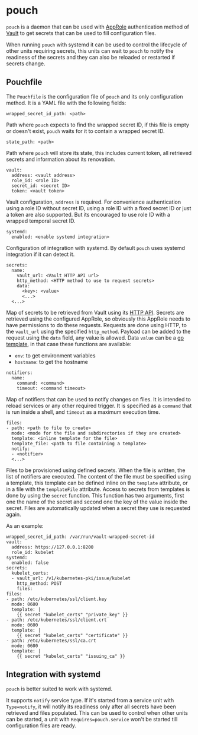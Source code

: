 # pouch

`pouch` is a daemon that can be used with [AppRole](https://www.vaultproject.io/docs/auth/approle.html)
authentication method of [Vault](https://www.vaultproject.io) to get secrets
that can be used to fill configuration files.

When running `pouch` with systemd it can be used to control the lifecycle of
other units requiring secrets, this units can wait to `pouch` to notify the
readiness of the secrets and they can also be reloaded or restarted if
secrets change.

## Pouchfile

The `Pouchfile` is the configuration file of `pouch` and its only configuration
method. It is a YAML file with the following fields:

```
wrapped_secret_id_path: <path>
```
Path where `pouch` expects to find the wrapped secret ID, if this file is
empty or doesn't exist, `pouch` waits for it to contain a wrapped secret ID.

```
state_path: <path>
```
Path where `pouch` will store its state, this includes current token, all
retrieved secrets and information about its renovation.


```
vault:
  address: <vault address>
  role_id: <role ID>
  secret_id: <secret ID>
  token: <vault token>
```
Vault configuration, `address` is required. For convenience authentication
using a role ID without secret ID, using a role ID with a fixed secret ID or
just a token are also supported. But its encouraged to use role ID with a
wrapped temporal secret ID.

```
systemd:
  enabled: <enable systemd integration>
```
Configuration of integration with systemd. By default `pouch` uses systemd
integration if it can detect it.

```
secrets:
  name:
    vault_url: <Vault HTTP API url>
    http_method: <HTTP method to use to request secrets>
    data:
      <key>: <value>
      <...>
  <...>
```
Map of secrets to be retrieved from Vault using its [HTTP API](https://www.vaultproject.io/api/index.html).
Secrets are retrieved using the configured AppRole, so obviously this AppRole
needs to have permissions to do these requests. Requests are done using HTTP,
to the `vault_url` using the specified `http_method`.
Payload can be added to the request using the `data` field, any value is
allowed. Data `value` can be a [go template](https://golang.org/pkg/text/template),
in that case these functions are available:
* `env`: to get environment variables
* `hostname`: to get the hostname

```
notifiers:
  name:
    command: <command>
    timeout: <command timeout>
```
Map of notifiers that can be used to notify changes on files. It is intended
to reload services or any other required trigger. It is specified as a
`command` that is run inside a shell, and `timeout` as a maximum execution
time.

```
files:
- path: <path to file to create>
  mode: <mode for the file and subdirectories if they are created>
  template: <inline template for the file>
  template_file: <path to file containing a template>
  notify:
  - <notifier>
  <...>
```
Files to be provisioned using defined secrets. When the file is written, the
list of notifiers are executed.
The content of the file must be specified using a template, this template
can be defined inline on the `template` attribute, or in a file with the
`templateFile` attribute.
Access to secrets from templates is done by using the `secret` function. This
function has two arguments, first one the name of the secret and second one
the key of the value inside the secret.
Files are automatically updated when a secret they use is requested again.

As an example:

```
wrapped_secret_id_path: /var/run/vault-wrapped-secret-id
vault:
  address: https://127.0.0.1:8200
  role_id: kubelet
systemd:
  enabled: false
secrets:
  kubelet_certs:
  - vault_url: /v1/kubernetes-pki/issue/kubelet
    http_method: POST
    files:
files:
- path: /etc/kubernetes/ssl/client.key
  mode: 0600
  template: |
    {{ secret "kubelet_certs" "private_key" }}
- path: /etc/kubernetes/ssl/client.crt
  mode: 0600
  template: |
    {{ secret "kubelet_certs" "certificate" }}
- path: /etc/kubernetes/ssl/ca.crt
  mode: 0600
  template: |
    {{ secret "kubelet_certs" "issuing_ca" }}

```

## Integration with systemd

`pouch` is better suited to work with systemd.

It supports `notify` service type. If it's started from a service unit
with `Type=notify`, it will notify its readiness only after all secrets
have been retrieved and files populated. This can be used to control when
other units can be started, a unit with `Requires=pouch.service` won't be
started till configuration files are ready.
